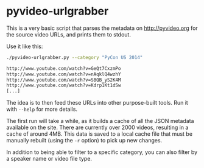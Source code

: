pyvideo-urlgrabber
==================

This is a very basic script that parses the metadata on http://pyvideo.org for the source video URLs, and prints them to stdout.

Use it like this:

```bash
./pyvideo-urlgrabber.py --category "PyCon US 2014"

http://www.youtube.com/watch?v=GeQt7CxzmPo
http://www.youtube.com/watch?v=nAqklQ4wzhY
http://www.youtube.com/watch?v=SBQB_yS2K4M
http://www.youtube.com/watch?v=Kdrp1Kt1dSw
[...]
```

The idea is to then feed these URLs into other purpose-built tools. Run it with `--help` for more details.

The first run will take a while, as it builds a cache of all the JSON metadata available on the site. There are currently over 2000 videos, resulting in a cache of around 4MB. This data is saved to a local cache file that must be manually rebuilt (using the `-r` option) to pick up new changes.

In addition to being able to filter to a specific category, you can also filter by a speaker name or video file type.
